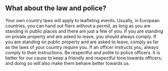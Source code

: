 ## What about the law and police?

Your own country laws will apply to leafleting events. Usually, in European
countries, you can hand out fliers without a permit, as long as you are standing
in public places and there are just a few of you. If you are standing on
private property and are asked to leave, you should always comply. If you are
standing on public property and are asked to leave, comply as far as the laws
of your country require you. If an officer instructs you, always comply to
their instructions. Be respectful and polite to police officers. It is better
for our cause to keep a friendly and respectful tone towards officers, and
doing so will also make them behave better towards us.
